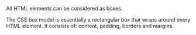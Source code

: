 All HTML elements can be considered as boxes.

The CSS box model is essentially a rectangular box that wraps around every HTML element. It consists of: content, padding, borders and margins. 